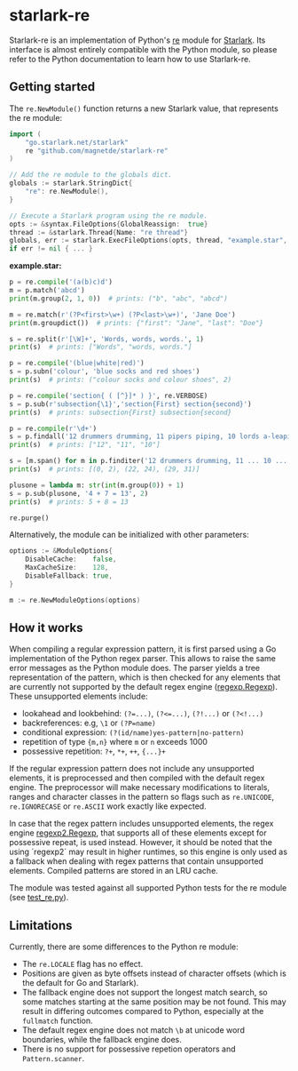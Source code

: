 # starlark-re

Starlark-re is an implementation of Python's [re](https://docs.python.org/3/library/re.html)
module for [Starlark](https://github.com/google/starlark-go).
Its interface is almost entirely compatible with the Python module,
so please refer to the Python documentation to learn how to use Starlark-re.

## Getting started

The `re.NewModule()` function returns a new Starlark value, that represents the re module:

```go
import (
    "go.starlark.net/starlark"
    re "github.com/magnetde/starlark-re"
)

// Add the re module to the globals dict.
globals := starlark.StringDict{
    "re": re.NewModule(),
}

// Execute a Starlark program using the re module.
opts := &syntax.FileOptions{GlobalReassign:  true}
thread := &starlark.Thread{Name: "re thread"}
globals, err := starlark.ExecFileOptions(opts, thread, "example.star", nil, globals)
if err != nil { ... }
```

**example.star:**

```python
p = re.compile('(a(b)c)d')
m = p.match('abcd')
print(m.group(2, 1, 0))  # prints: ("b", "abc", "abcd")

m = re.match(r'(?P<first>\w+) (?P<last>\w+)', 'Jane Doe')
print(m.groupdict())  # prints: {"first": "Jane", "last": "Doe"}

s = re.split(r'[\W]+', 'Words, words, words.', 1)
print(s)  # prints: ["Words", "words, words."]

p = re.compile('(blue|white|red)')
s = p.subn('colour', 'blue socks and red shoes')
print(s)  # prints: ("colour socks and colour shoes", 2)

p = re.compile('section{ ( [^}]* ) }', re.VERBOSE)
s = p.sub(r'subsection{\1}','section{First} section{second}')
print(s)  # prints: subsection{First} subsection{second}

p = re.compile(r'\d+')
s = p.findall('12 drummers drumming, 11 pipers piping, 10 lords a-leaping')
print(s)  # prints: ["12", "11", "10"]

s = [m.span() for m in p.finditer('12 drummers drumming, 11 ... 10 ...')]
print(s)  # prints: [(0, 2), (22, 24), (29, 31)]

plusone = lambda m: str(int(m.group(0)) + 1)
s = p.sub(plusone, '4 + 7 = 13', 2)
print(s)  # prints: 5 + 8 = 13

re.purge()
```

Alternatively, the module can be initialized with other parameters:

```go
options := &ModuleOptions{
    DisableCache:    false,
    MaxCacheSize:    128,
    DisableFallback: true,
}

m := re.NewModuleOptions(options)
```

## How it works

When compiling a regular expression pattern, it is first parsed using a Go implementation of the Python regex parser.
This allows to raise the same error messages as the Python module does.
The parser yields a tree representation of the pattern, which is then checked for any elements
that are currently not supported by the default regex engine
([regexp.Regexp](https://pkg.go.dev/regexp)).
These unsupported elements include:
- lookahead and lookbehind: `(?=...)`, `(?<=...)`, `(?!...)` or `(?<!...)`
- backreferences: e.g, `\1` or `(?P=name)`
- conditional expression: `(?(id/name)yes-pattern|no-pattern)`
- repetition of type `{m,n}` where `m` or `n` exceeds 1000
- possessive repetition: `?+`, `*+`, `++`, `{...}+`

If the regular expression pattern does not include any unsupported elements, it is preprocessed and
then compiled with the default regex engine.
The preprocessor will make necessary modifications to literals, ranges and character classes in the
pattern so flags such as `re.UNICODE`, `re.IGNORECASE` or `re.ASCII` work exactly like expected.

In case that the regex pattern includes unsupported elements, the regex engine [regexp2.Regexp](https://pkg.go.dev/github.com/dlclark/regexp2),
that supports all of these elements except for possessive repeat, is used instead.
However, it should be noted that the using ´regexp2´ may result in higher runtimes,
so this engine is only used as a fallback when dealing with regex patterns that contain unsupported elements.
Compiled patterns are stored in an LRU cache.

The module was tested against all supported Python tests for the re module
(see [test_re.py](https://github.com/python/cpython/blob/main/Lib/test/test_re.py)).

## Limitations

Currently, there are some differences to the Python re module:

- The `re.LOCALE` flag has no effect.
- Positions are given as byte offsets instead of character offsets (which is the default for Go and Starlark).
- The fallback engine does not support the longest match search, so some matches starting at the same position may be not found.
  This may result in differing outcomes compared to Python, especially at the `fullmatch` function.
- The default regex engine does not match `\b` at unicode word boundaries, while the fallback engine does.
- There is no support for possessive repetion operators and `Pattern.scanner`.
